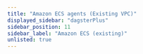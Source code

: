 ```yaml
---
title: "Amazon ECS agents (Existing VPC)"
displayed_sidebar: "dagsterPlus"
sidebar_position: 11
sidebar_label: "Amazon ECS (existing)"
unlisted: true
---
```

